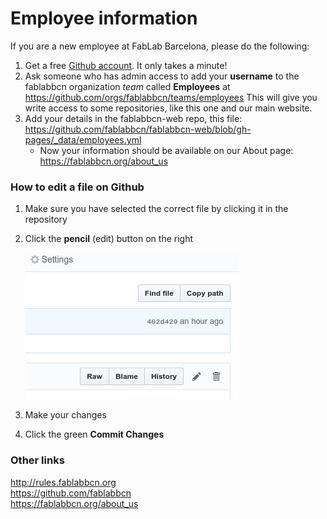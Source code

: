 # Employee information


If you are a new employee at FabLab Barcelona, please do the following:
1. Get a free [Github account](https://github.com/join). It only takes a minute!
1. Ask someone who has admin access to add your **username** to the fablabbcn organization *team* called **Employees** at https://github.com/orgs/fablabbcn/teams/employees This will give you write access to some repositories, like this one and our main website.
1. Add your details in the fablabbcn-web repo, this file: https://github.com/fablabbcn/fablabbcn-web/blob/gh-pages/_data/employees.yml 
   * Now your information should be available on our About page: https://fablabbcn.org/about_us 




### How to edit a file on Github

1. Make sure you have selected the correct file by clicking it in the repository
2. Click the **pencil** (edit) button on the right

   ![edit button](2018-12-15_17-37-37.png "Logo Title Text 1")
3. Make your changes
4. Click the green **Commit Changes**


### Other links
http://rules.fablabbcn.org  
https://github.com/fablabbcn  
https://fablabbcn.org/about_us
